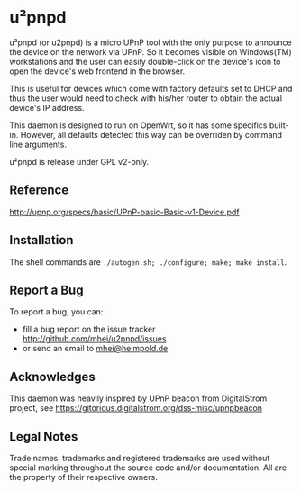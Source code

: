 u²pnpd
======

u²pnpd (or u2pnpd) is a micro UPnP tool with the only purpose to announce the device
on the network via UPnP. So it becomes visible on Windows(TM) workstations and the user
can easily double-click on the device's icon to open the device's web frontend in the
browser.

This is useful for devices which come with factory defaults set to DHCP and thus the
user would need to check with his/her router to obtain the actual device's IP address.

This daemon is designed to run on OpenWrt, so it has some specifics built-in.
However, all defaults detected this way can be overriden by command line arguments.

u²pnpd is release under GPL v2-only.


Reference
---------

http://upnp.org/specs/basic/UPnP-basic-Basic-v1-Device.pdf


Installation
------------

The shell commands are ``./autogen.sh; ./configure; make; make install``.


Report a Bug
------------

To report a bug, you can:
 * fill a bug report on the issue tracker
   http://github.com/mhei/u2pnpd/issues
 * or send an email to mhei@heimpold.de


Acknowledges
------------

This daemon was heavily inspired by UPnP beacon from DigitalStrom project, see
https://gitorious.digitalstrom.org/dss-misc/upnpbeacon


Legal Notes
-----------

Trade names, trademarks and registered trademarks are used without special
marking throughout the source code and/or documentation. All are the property
of their respective owners.
